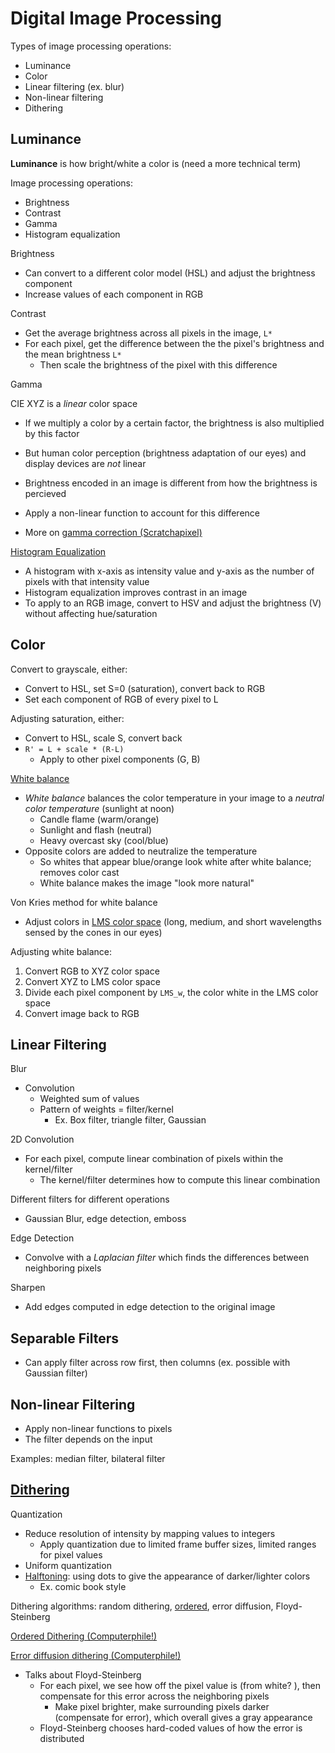 # Digital Image Processing

Types of image processing operations:
* Luminance
* Color
* Linear filtering (ex. blur)
* Non-linear filtering 
* Dithering

## Luminance

**Luminance** is how bright/white a color is (need a more technical term)

Image processing operations:
* Brightness
* Contrast
* Gamma
* Histogram equalization

Brightness
* Can convert to a different color model (HSL) and adjust the brightness component
* Increase values of each component in RGB

Contrast
* Get the average brightness across all pixels in the image, `L*`
* For each pixel, get the difference between the the pixel's brightness and the mean brightness `L*`
  * Then scale the brightness of the pixel with this difference

Gamma

CIE XYZ is a *linear* color space
* If we multiply a color by a certain factor, the brightness is also multiplied by this factor
* But human color perception (brightness adaptation of our eyes) and display devices are *not* linear

* Brightness encoded in an image is different from how the brightness is percieved
* Apply a non-linear function to account for this difference
* More on [gamma correction (Scratchapixel)](https://www.scratchapixel.com/lessons/digital-imaging/digital-images)

[Histogram Equalization](https://towardsdatascience.com/histogram-equalization-5d1013626e64)

* A histogram with x-axis as intensity value and y-axis as the number of pixels with that intensity value
* Histogram equalization improves contrast in an image
* To apply to an RGB image, convert to HSV and adjust the brightness (V) without affecting hue/saturation

## Color

Convert to grayscale, either:
* Convert to HSL, set S=0 (saturation), convert back to RGB
* Set each component of RGB of every pixel to L

Adjusting saturation, either:
* Convert to HSL, scale S, convert back
* `R' = L + scale * (R-L)`
  * Apply to other pixel components (G, B)

[White balance](https://photographylife.com/definition/white-balance)
* *White balance* balances the color temperature in your image to a *neutral color temperature* (sunlight at noon)
  * Candle flame (warm/orange)
  * Sunlight and flash (neutral)
  * Heavy overcast sky (cool/blue)
* Opposite colors are added to neutralize the temperature
  * So whites that appear blue/orange look white after white balance; removes color cast
  * White balance makes the image "look more natural"

Von Kries method for white balance
* Adjust colors in [LMS color space](https://en.wikipedia.org/wiki/LMS_color_space) (long, medium, and short wavelengths sensed by the cones in our eyes)

Adjusting white balance:
1. Convert RGB to XYZ color space
2. Convert XYZ to LMS color space
3. Divide each pixel component by `LMS_w`, the color white in the LMS color space
4. Convert image back to RGB

## Linear Filtering

Blur
* Convolution
  * Weighted sum of values
  * Pattern of weights = filter/kernel
    * Ex. Box filter, triangle filter, Gaussian

2D Convolution
* For each pixel, compute linear combination of pixels within the kernel/filter
  * The kernel/filter determines how to compute this linear combination

Different filters for different operations
* Gaussian Blur, edge detection, emboss

Edge Detection
* Convolve with a *Laplacian filter* which finds the differences between neighboring pixels

Sharpen
* Add edges computed in edge detection to the original image

## Separable Filters
* Can apply filter across row first, then columns (ex. possible with Gaussian filter)

## Non-linear Filtering
* Apply non-linear functions to pixels
* The filter depends on the input

Examples: median filter, bilateral filter

## [Dithering](https://en.wikipedia.org/wiki/Dither#Digital_photography_and_image_processing)

Quantization
* Reduce resolution of intensity by mapping values to integers
  * Apply quantization due to limited frame buffer sizes, limited ranges for pixel values
* Uniform quantization
* [Halftoning](https://en.wikipedia.org/wiki/Halftone): using dots to give the appearance of darker/lighter colors
  * Ex. comic book style

Dithering algorithms: random dithering, [ordered](https://en.wikipedia.org/wiki/Ordered_dithering), error diffusion, Floyd-Steinberg

[Ordered Dithering (Computerphile!)](https://www.youtube.com/watch?v=IviNO7iICTM&ab_channel=Computerphile)

[Error diffusion dithering (Computerphile!)](https://www.youtube.com/watch?v=ico4fJfohMQ&ab_channel=Computerphile)
* Talks about Floyd-Steinberg
  * For each pixel, we see how off the pixel value is (from white? ), then compensate for this error across the neighboring pixels
    * Make pixel brighter, make surrounding pixels darker (compensate for error), which overall gives a gray appearance
  * Floyd-Steinberg chooses hard-coded values of how the error is distributed
